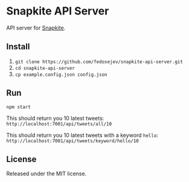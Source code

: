 # Snapkite API Server

API server for [Snapkite](https://github.com/fedosejev/snapkite).

## Install

1. `git clone https://github.com/fedosejev/snapkite-api-server.git`
2. `cd snapkite-api-server`
3. `cp example.config.json config.json`

## Run

`npm start`

This should return you 10 latest tweets:
`http://localhost:7001/api/tweets/all/10`

This should return you 10 latest tweets with a keyword `hello`:
`http://localhost:7001/api/tweets/keyword/hello/10`

## License

Released under the MIT license.
